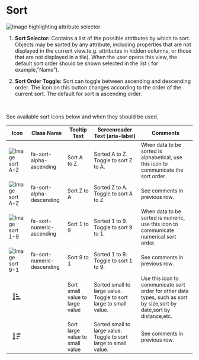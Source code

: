 # Sort

![Image highlighting attribute selector](img/sort_expand.png)


  1. **Sort Selector:** Contains a list of the possible attributes by which to sort. Objects may be sorted by any attribute, including properties that are not displayed in the current view.(e.g. attributes in hidden columns, or those that are not displayed in a tile). When the user opens this view, the default sort order should be shown selected in the list ( for example,”Name”).


  1. **Sort Order Toggle:** Sort can toggle between ascending and descending order. The icon on this button changes according to the order of the current sort. The default for sort is ascending order.

<br />

  See available sort icons below and when they should be used.


| Icon                                        | Class Name               | Tooltip Text | Screenreader Text (aria-label)       | Comments           |
| ------------------------------------------- | ------------------------ | ------------ | ------------------------------------ | ------------------ |
| <span class="fa fa-sort-alpha-asc">![Image sort A-Z](img/fa-sort-alpha-asc.png)</span> | fa-sort-alpha-ascending  | Sort A to Z | Sorted A to Z. Toggle to sort Z to A. | When data to be sorted is alphabetical, use this icon to communicate the sort order. |
| <span class="fa fa-sort-alpha-desc">![Image sort A-Z](img/fa-sort-alpha-desc.png)</span> | fa-sort-alpha-descending | Sort Z to A | Sorted Z to A. Toggle to sort A to Z. | See comments in previous row. |
| <span class="fa fa-sort-numeric-asc">![Image sort 1-9](img/fa-sort-numeric-asc.png)</span>  | fa-sort-numeric-ascending | Sort 1 to 9 | Sorted 1 to 9. Toggle to sort 9 to 1. | When data to be sorted is numeric, use this icon to communicate numerical sort order. |
| <span class="fa fa-sort-numeric-desc">![Image sort 9-1](img/fa-sort-numeric-desc.png)</span> | fa-sort-numeric-descending | Sort 9 to 1 | Sorted 1 to 9. Toggle to sort 1 to 9. | See comments in previous row. |
| ![Image sort common](img/fa-sort-common-asc.png)</span>  | | Sort small value to large value | Sorted small to large value. Toggle to sort large to small value. | Use this icon to communicate sort order for other data types, such as sort by size,sort by date,sort by distance,etc. |
| ![Image sort common](img/fa-sort-common-desc.png)</span> |  | Sort large value to small value | Sorted small to large value. Toggle to sort large to small value. | See comments in previous row. |
